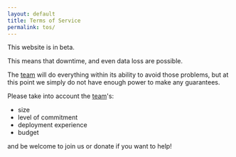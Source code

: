 ```yaml
---
layout: default
title: Terms of Service
permalink: tos/
---
```


This website is in beta.

This means that downtime, and even data loss are possible.

The [team](/team) will do everything within its ability to avoid those problems, but at this point we simply do not have enough power to make any guarantees.

Please take into account the [team](/team)'s:

- size
- level of commitment
- deployment experience
- budget

and be welcome to join us or donate if you want to help!
